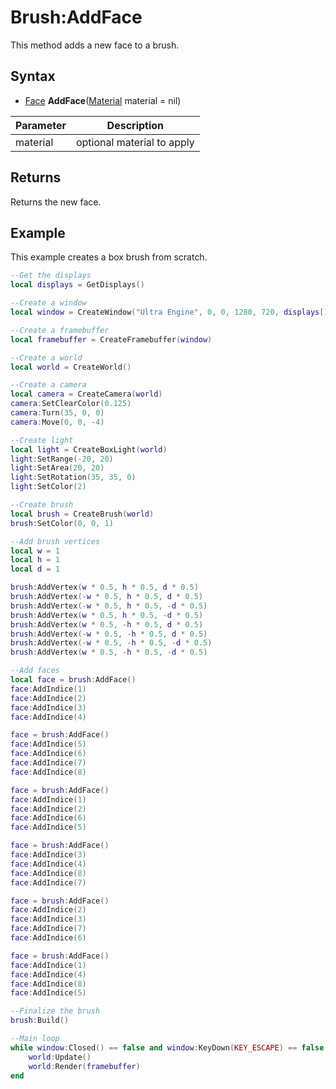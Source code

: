 # Brush:AddFace

This method adds a new face to a brush.

## Syntax

- [Face](Face.md) **AddFace**([Material](Material.md) material = nil)

| Parameter | Description |
|---|---|
| material | optional material to apply |

## Returns

Returns the new face.

## Example

This example creates a box brush from scratch.

```lua
--Get the displays
local displays = GetDisplays()

--Create a window
local window = CreateWindow("Ultra Engine", 0, 0, 1280, 720, displays[1], WINDOW_CENTER | WINDOW_TITLEBAR)

--Create a framebuffer
local framebuffer = CreateFramebuffer(window)

--Create a world
local world = CreateWorld()

--Create a camera
local camera = CreateCamera(world)
camera:SetClearColor(0.125)
camera:Turn(35, 0, 0)
camera:Move(0, 0, -4)

--Create light
local light = CreateBoxLight(world)
light:SetRange(-20, 20)
light:SetArea(20, 20)
light:SetRotation(35, 35, 0)
light:SetColor(2)

--Create brush
local brush = CreateBrush(world)
brush:SetColor(0, 0, 1)

--Add brush vertices
local w = 1
local h = 1
local d = 1

brush:AddVertex(w * 0.5, h * 0.5, d * 0.5)
brush:AddVertex(-w * 0.5, h * 0.5, d * 0.5)
brush:AddVertex(-w * 0.5, h * 0.5, -d * 0.5)
brush:AddVertex(w * 0.5, h * 0.5, -d * 0.5)
brush:AddVertex(w * 0.5, -h * 0.5, d * 0.5)
brush:AddVertex(-w * 0.5, -h * 0.5, d * 0.5)
brush:AddVertex(-w * 0.5, -h * 0.5, -d * 0.5)
brush:AddVertex(w * 0.5, -h * 0.5, -d * 0.5)

--Add faces
local face = brush:AddFace()
face:AddIndice(1)
face:AddIndice(2)
face:AddIndice(3)
face:AddIndice(4)

face = brush:AddFace()
face:AddIndice(5)
face:AddIndice(6)
face:AddIndice(7)
face:AddIndice(8)

face = brush:AddFace()
face:AddIndice(1)
face:AddIndice(2)
face:AddIndice(6)
face:AddIndice(5)

face = brush:AddFace()
face:AddIndice(3)
face:AddIndice(4)
face:AddIndice(8)
face:AddIndice(7)

face = brush:AddFace()
face:AddIndice(2)
face:AddIndice(3)
face:AddIndice(7)
face:AddIndice(6)

face = brush:AddFace()
face:AddIndice(1)
face:AddIndice(4)
face:AddIndice(8)
face:AddIndice(5)

--Finalize the brush
brush:Build()

--Main loop
while window:Closed() == false and window:KeyDown(KEY_ESCAPE) == false do
    world:Update()
    world:Render(framebuffer)
end
```
